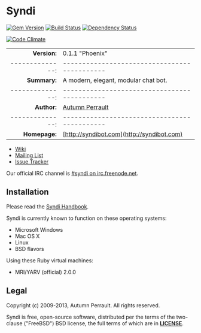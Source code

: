 Syndi
=====

[![Gem Version](https://badge.fury.io/rb/syndi.png)](http://badge.fury.io/rb/syndi)
[![Build Status](https://travis-ci.org/syndibot/syndi.png?branch=master)](https://travis-ci.org/syndibot/syndi)
[![Dependency Status](https://gemnasium.com/syndibot/syndi.png)](https://gemnasium.com/syndibot/syndi)

[![Code Climate](https://codeclimate.com/github/syndibot/syndi.png)](https://codeclimate.com/github/syndibot/syndi)

|               |                                            |
|--------------:|--------------------------------------------|
| **Version:**  | 0.1.1 "Phoenix"                            |
|--------------:|--------------------------------------------|
| **Summary:**  | A modern, elegant, modular chat bot.       |
|--------------:|--------------------------------------------|
| **Author:**   | [Autumn Perrault](http://destellae.net/)   |
|--------------:|--------------------------------------------|
| **Homepage:** | [http://syndibot.com](http://syndibot.com) |

* [Wiki](https://github.com/syndibot/syndi/wiki)
* [Mailing List](https://groups.google.com/group/syndibot)
* [Issue Tracker](https://github.com/syndibot/syndi/issues)

Our official IRC channel is [#syndi on irc.freenode.net](irc://irc.freenode.net/#syndi).

Installation
------------

Please read the [Syndi Handbook](http://syndibot.com/handbook/).

Syndi is currently known to function on these operating systems:

+ Microsoft Windows
+ Mac OS X
+ Linux
+ BSD flavors

Using these Ruby virtual machines:

+ MRI/YARV (official) 2.0.0

Legal
-----

Copyright (c) 2009-2013, Autumn Perrault. All rights reserved.

Syndi is free, open-source software, distributed per the terms of the two-clause
("FreeBSD") BSD license, the full terms of which are in [**LICENSE**](LICENSE).
